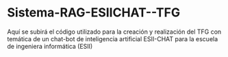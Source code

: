 # Sistema-RAG-ESIICHAT--TFG
Aquí se subirá el código utilizado para la creación y realización del TFG con temática de un chat-bot de inteligencia artificial ESII-CHAT para la escuela de ingeniera informática (ESII)
